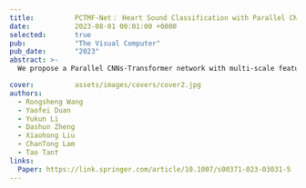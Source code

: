 ```yaml
---
title:          PCTMF-Net： Heart Sound Classification with Parallel CNNs-Transformer and Second-Order Spectral Analysis
date:           2023-08-01 00:01:00 +0800
selected:       true
pub:            "The Visual Computer"
pub_date:       "2023"
abstract: >-
  We propose a Parallel CNNs-Transformer network with multi-scale feature context aggregation (PCTMF-Net) for electrocardiogram heart sound classification, which combines CNNs and a transformer encoder to extract hierarchical features and achieves state-of-the-art performance on publicly available datasets.

cover:          assets/images/covers/cover2.jpg
authors:
  - Rongsheng Wang
  - Yaofei Duan
  - Yukun Li
  - Dashun Zheng
  - Xiaohong Liu
  - ChanTong Lam
  - Tao Tan†
links:
  Paper: https://link.springer.com/article/10.1007/s00371-023-03031-5
---
```

